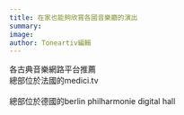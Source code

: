 ```yaml
---
title: 在家也能夠欣賞各國音樂廳的演出
summary: 
image: 
author: Toneartiv編輯
---
```

各古典音樂網路平台推薦
<br>
總部位於法國的medici.tv<br>
<br>
總部位於德國的berlin philharmonie digital hall
<br>